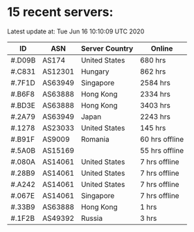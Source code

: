 # 15 recent servers:

Latest update at: Tue Jun 16 10:10:09 UTC 2020

| ID | ASN | Server Country | Online |
| -- | --- | -------------- | ------ |
| #.D09B | AS174 | United States | 680 hrs |
| #.C831 | AS12301 | Hungary | 862 hrs |
| #.7F1D | AS63949 | Singapore | 2584 hrs |
| #.B6F8 | AS63888 | Hong Kong | 2334 hrs |
| #.BD3E | AS63888 | Hong Kong | 3403 hrs |
| #.2A79 | AS63949 | Japan | 2243 hrs |
| #.1278 | AS23033 | United States | 145 hrs |
| #.B91F | AS9009 | Romania | 60 hrs offline |
| #.5A0B | AS15169 |  | 55 hrs offline |
| #.080A | AS14061 | United States | 7 hrs offline |
| #.28B9 | AS14061 | United States | 7 hrs offline |
| #.A242 | AS14061 | United States | 7 hrs offline |
| #.067E | AS14061 | Singapore | 7 hrs offline |
| #.33B9 | AS63888 | Hong Kong | 1 hrs |
| #.1F2B | AS49392 | Russia | 3 hrs |

